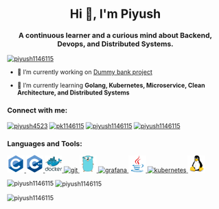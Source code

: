 <h1 align="center">Hi 👋, I'm Piyush</h1>
<h3 align="center">A continuous learner and a curious mind about Backend, Devops, and Distributed Systems.</h3>

<p align="left"> <a href="https://github.com/ryo-ma/github-profile-trophy"><img src="https://github-profile-trophy.vercel.app/?username=piyush1146115" alt="piyush1146115" /></a> </p>

- 🔭 I’m currently working on [Dummy bank project](https://github.com/piyush1146115/dummy-bank-golang)

- 🌱 I’m currently learning **Golang, Kubernetes, Microservice, Clean Architecture, and Distributed Systems**

<h3 align="left">Connect with me:</h3>
<p align="left">
<a href="https://twitter.com/piyush4523" target="blank"><img align="center" src="https://raw.githubusercontent.com/rahuldkjain/github-profile-readme-generator/master/src/images/icons/Social/twitter.svg" alt="piyush4523" height="30" width="40" /></a>
<a href="https://linkedin.com/in/pk1146115" target="blank"><img align="center" src="https://raw.githubusercontent.com/rahuldkjain/github-profile-readme-generator/master/src/images/icons/Social/linked-in-alt.svg" alt="pk1146115" height="30" width="40" /></a>
<a href="https://codeforces.com/profile/piyush1146115" target="blank"><img align="center" src="https://raw.githubusercontent.com/rahuldkjain/github-profile-readme-generator/master/src/images/icons/Social/codeforces.svg" alt="piyush1146115" height="30" width="40" /></a>
<a href="https://www.leetcode.com/piyush1146115" target="blank"><img align="center" src="https://raw.githubusercontent.com/rahuldkjain/github-profile-readme-generator/master/src/images/icons/Social/leet-code.svg" alt="piyush1146115" height="30" width="40" /></a>
</p>

<h3 align="left">Languages and Tools:</h3>
<p align="left"> <a href="https://www.cprogramming.com/" target="_blank" rel="noreferrer"> <img src="https://raw.githubusercontent.com/devicons/devicon/master/icons/c/c-original.svg" alt="c" width="40" height="40"/> </a> <a href="https://www.w3schools.com/cpp/" target="_blank" rel="noreferrer"> <img src="https://raw.githubusercontent.com/devicons/devicon/master/icons/cplusplus/cplusplus-original.svg" alt="cplusplus" width="40" height="40"/> </a> <a href="https://www.docker.com/" target="_blank" rel="noreferrer"> <img src="https://raw.githubusercontent.com/devicons/devicon/master/icons/docker/docker-original-wordmark.svg" alt="docker" width="40" height="40"/> </a> <a href="https://git-scm.com/" target="_blank" rel="noreferrer"> <img src="https://www.vectorlogo.zone/logos/git-scm/git-scm-icon.svg" alt="git" width="40" height="40"/> </a> <a href="https://golang.org" target="_blank" rel="noreferrer"> <img src="https://raw.githubusercontent.com/devicons/devicon/master/icons/go/go-original.svg" alt="go" width="40" height="40"/> </a> <a href="https://grafana.com" target="_blank" rel="noreferrer"> <img src="https://www.vectorlogo.zone/logos/grafana/grafana-icon.svg" alt="grafana" width="40" height="40"/> </a> <a href="https://www.java.com" target="_blank" rel="noreferrer"> <img src="https://raw.githubusercontent.com/devicons/devicon/master/icons/java/java-original.svg" alt="java" width="40" height="40"/> </a> <a href="https://kubernetes.io" target="_blank" rel="noreferrer"> <img src="https://www.vectorlogo.zone/logos/kubernetes/kubernetes-icon.svg" alt="kubernetes" width="40" height="40"/> </a> <a href="https://www.linux.org/" target="_blank" rel="noreferrer"> <img src="https://raw.githubusercontent.com/devicons/devicon/master/icons/linux/linux-original.svg" alt="linux" width="40" height="40"/> </a> </p>

<p><img align="left" src="https://github-readme-stats.vercel.app/api/top-langs?username=piyush1146115&show_icons=true&locale=en&layout=compact" alt="piyush1146115" /></p>

<p>&nbsp;<img align="center" src="https://github-readme-stats.vercel.app/api?username=piyush1146115&show_icons=true&locale=en" alt="piyush1146115" /></p>

<p><img align="center" src="https://github-readme-streak-stats.herokuapp.com/?user=piyush1146115&" alt="piyush1146115" /></p>
